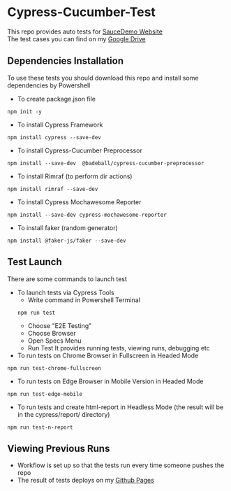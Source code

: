 # Cypress-Cucumber-Test

This repo provides auto tests for [SauceDemo Website](https://www.saucedemo.com/) <br />
The test cases you can find on my [Google Drive](https://docs.google.com/spreadsheets/d/1w93gferarGutymJi5hzkLXe_xg34ljQPf-JRgsqm4WY/edit?usp=sharing)

## Dependencies Installation
To use these tests you should download this repo and install some dependencies by Powershell

* To create package.json file
```
npm init -y
```
* To install Cypress Framework
```
npm install cypress --save-dev      
```
* To install Cypress-Cucumber Preprocessor
```
npm install --save-dev  @badeball/cypress-cucumber-preprocessor
```
* To install Rimraf (to perform dir actions)
```
npm install rimraf --save-dev
```
* To install Cypress Mochawesome Reporter
```
npm install --save-dev cypress-mochawesome-reporter   
```
* To install faker (random generator)
```
npm install @faker-js/faker --save-dev
```
## Test Launch
There are some commands to launch test

* To launch tests via Cypress Tools
  - Write command in Powershell Terminal
  ```
  npm run test
  ```
  - Choose "E2E Testing"
  - Choose Browser
  - Open Specs Menu
  - Run Test
It provides running tests, viewing runs, debugging etc
* To run tests on Chrome Browser in Fullscreen in Headed Mode
```
npm run test-chrome-fullscreen
```
* To run tests on Edge Browser in Mobile Version in Headed Mode
```
npm run test-edge-mobile
```
* To run tests and create html-report in Headless Mode (the result will be in the cypress/report/ directory)
```
npm run test-n-report
```
## Viewing Previous Runs
* Workflow is set up so that the tests run every time someone pushes the repo
* The result of tests deploys on my [Github Pages](https://vladyslavbrchk.github.io/cypressCucumberTest/)